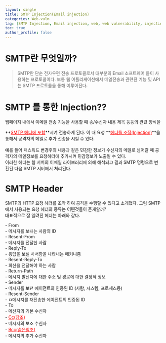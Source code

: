 ```yaml
---
layout: single
title: SMTP Injection(Email injection)
categories: Web-vuln
tag: [SMTP Injection, Email injection, web, web vulnerability, injection]
toc: true
author_profile: false
---
```


# SMTP란 무엇일까?

> SMTP란 단순 전자우편 전송 프로토콜로서 대부분의 Email 소프트웨어 들이 사용하는 프로토콜이다. 보통 웹 어플리케이션에서 메일전송과 관련된 기능 및 API 는 SMTP 프로토콜을 통해 이루어진다.

# SMTP 를 통한 Injection??
웹페이지 내에서 이메일 전송 기능을 사용할 때 송/수신자 내용 제목 등등의 관련 양식을

**<u style="color:red;">SMTP 헤더에 포함</u>**시켜 전송하게 된다. 이 때 요청 **<u style="color:red;">헤더를 조작(Injection)</u>**을 통해서 공격자의 메일로 추가 전송을 시킬 수 있다.<br><br>
예를 들어 패스워드 변경후의 내용과 같은 민감한 정보가 수신자의 메일로 넘어갈 때 공격자의 메일정보를 요청헤더에 추가시켜 민감정보가 노출될 수 있다.<br>
이러한 헤더는 웹 서버의 이메일 라이브러리에 의해 해석되고 결과 SMTP 명령으로 변환된 다음 SMTP 서버에서 처리된다.

# SMTP Header
SMTP의 HTTP 요청 헤더를 조작 하여 공격을 수행할 수 있다고 소개했다. 그럼 SMTP 에서
사용되는 요청 헤더의 종류는 어떤것들이 존재할까?<br>
대표적으로 잘 알려진 헤더는 아래와 같다.

<div class="notice">
- From<br>
    - 메시지를 보내는 사람의 ID<br>
- Resent-From<br>
    - 메시지를 전달한 사람<br>
- Reply-To<br>
    - 응답을 보낼 사서함을 나타내는 메커니즘<br>
- Resent-Reply-To<br>
    - 회신을 전달해야 하는 사람<br>
- Return-Path<br>
    - 메시지 발신자에 대한 주소 및 경로에 대한 결정적 정보<br>
- Sender<br>
    - 메시지를 보낸 에이전트의 인증된 ID (사람, 시스템, 프로세스등)<br>
- Resent-Sender<br>
    - ㅁ메시지를 재전송한 에이전트의 인증된 ID<br>
- To<br>
    - 메신지의 기본 수신자<br>
- <u style="color:red;">Cc(참조)</u><br>
    - 메시지의 보조 수신자<br>
- <u style="color:red;">Bcc(숨은참조)</u><br>
    - 메시지의 추가 수신자
</div>
